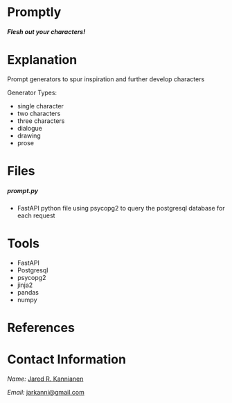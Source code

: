 # Promptly
##### Flesh out your characters!

# Explanation
Prompt generators to spur inspiration and further develop characters

Generator Types:
- single character
- two characters
- three characters
- dialogue
- drawing
- prose



# Files
##### prompt.py
  - FastAPI python file using psycopg2 to query the postgresql database for each request


# Tools
- FastAPI
- Postgresql
- psycopg2
- jinja2
- pandas
- numpy


# References



# Contact Information
_Name:_ [Jared R. Kannianen](https://www.linkedin.com/in/jarkanni/)


_Email:_ jarkanni@gmail.com

